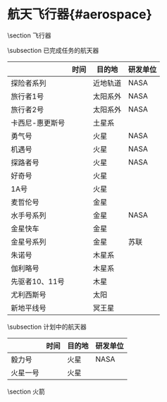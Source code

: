 航天飞行器{#aerospace}
====================

\section 飞行器

\subsection 已完成任务的航天器

| | 时间 | 目的地 | 研发单位 |
|---|---|---|---|
| 探险者系列 | | 近地轨道 | NASA |
| 旅行者1号 | | 太阳系外 | NASA |
| 旅行者2号 | | 太阳系外 | NASA |
| 卡西尼-惠更斯号 | | 土星系 | | 
| 勇气号 | | 火星 | NASA |
| 机遇号 | | 火星 | NASA |
| 探路者号 | | 火星 | NASA |
| 好奇号 | | 火星 | | 
| 1A号 | | 火星 | |
| 麦哲伦号 | | 金星 | |
| 水手号系列 | | 金星 | NASA |
| 金星快车 | | 金星 | |
| 金星号系列 | | 金星 | 苏联 |
| 朱诺号 | | 木星系 | | 
| 伽利略号 | | 木星系 | |
| 先驱者10、11号 | | 木星 | |
| 尤利西斯号 | | 太阳 | |
| 新地平线号 | | 冥王星 | |


\subsection 计划中的航天器

| | 时间 | 目的地 | 研发单位 |
|---|---|---|---|
| 毅力号 | | 火星 | NASA |
| 火星一号 | | 火星| |


\section 火箭
